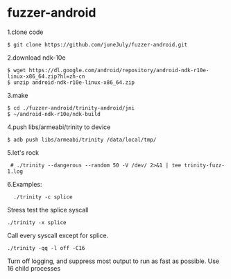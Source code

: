 # fuzzer-android

1.clone code
```
$ git clone https://github.com/juneJuly/fuzzer-android.git
```
2.download ndk-10e
```
$ wget https://dl.google.com/android/repository/android-ndk-r10e-linux-x86_64.zip?hl=zh-cn
$ unzip android-ndk-r10e-linux-x86_64.zip
```

3.make
```
$ cd ./fuzzer-android/trinity-android/jni
$ ~/android-ndk-r10e/ndk-build
```
4.push libs/armeabi/trinity to device
```
$ adb push libs/armeabi/trinity /data/local/tmp/
```

5.let's rock
  ```
  # ./trinity --dangerous --random 50 -V /dev/ 2>&1 | tee trinity-fuzz-1.log
  ```
6.Examples:
```
  ./trinity -c splice
```
Stress test the splice syscall

```
./trinity -x splice
```
Call every syscall except for splice.

```
./trinity -qq -l off -C16
```
Turn off logging, and suppress most output to run as fast as possible. Use 16 child processes
